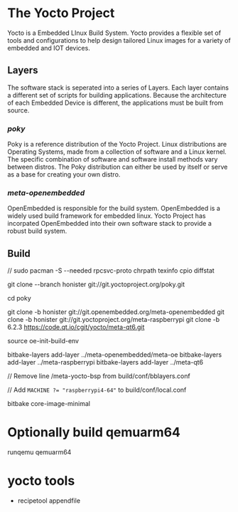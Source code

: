 The Yocto Project
=============
Yocto is a Embedded LInux Build System. Yocto provides a flexible set of tools and configurations to help design tailored Linux images for a variety of embedded and IOT devices.

## Layers
The software stack is seperated into a series of Layers. Each layer contains a different set of scripts for building applications. Because the architecture of each Embedded Device is different, the applications must be built from source.

### *poky*
Poky is a reference distribution  of the Yocto Project. Linux distributions are Operating Systems, made from a collection of software and a Linux kernel. The specific combination of software and software install methods vary between distros. The Poky distribution can either be used by itself or serve as a base for creating your own distro.

### *meta-openembedded*
OpenEmbedded is responsible for the build system. OpenEmbedded is a widely used build framework for embedded linux. Yocto Project has incorpated OpenEmbedded into their own software stack to provide a robust build system.



## Build

// sudo pacman -S --needed rpcsvc-proto chrpath texinfo cpio diffstat

git clone --branch honister git://git.yoctoproject.org/poky.git

cd poky

git clone -b honister git://git.openembedded.org/meta-openembedded
git clone -b honister git://git.yoctoproject.org/meta-raspberrypi
git clone -b 6.2.3 https://code.qt.io/cgit/yocto/meta-qt6.git

source oe-init-build-env

bitbake-layers add-layer ../meta-openembedded/meta-oe
bitbake-layers add-layer ../meta-raspberrypi
bitbake-layers add-layer ../meta-qt6

// Remove line /meta-yocto-bsp from build/conf/bblayers.conf

// Add `MACHINE ?= "raspberrypi4-64"` to build/conf/local.conf

bitbake core-image-minimal

# Optionally build qemuarm64
runqemu qemuarm64


# yocto tools
+ recipetool appendfile